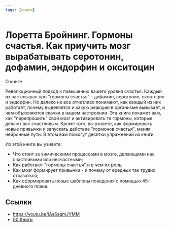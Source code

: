 ```yaml
---
tags: [книги]
---
```

# Лоретта Бройнинг. Гормоны счастья. Как приучить мозг вырабатывать серотонин, дофамин, эндорфин и окситоцин

О книге

Революционный подход к повышению вашего уровня счастья. Каждый из нас слышал про "гормоны счастья" - дофамин, серотонин, окситоцин и эндорфин. Но далеко не все отчетливо понимают, как каждый из них работает, почему выделяется и какую реакцию в организме вызывает, и чем объясняются скачки в нашем настроении. Эта книга покажет вам, как "перепрошить" свой мозг и активировать те гормоны, которые делают вас счастливым. Кроме того, вы узнаете, как формировать новые привычки и запускать действие "гормонов счастья", меняя нейронные пути. В этом вам помогут десятки упражнений из книги.

Из этой книги вы узнаете:
 - Что стоит за химическими процессами в мозге, делающими нас счастливыми или несчастными;
 - Как работают "гормоны счастья" и в чем их роль;
 - Как мозг формирует привычки - и почему от вредных так трудно отказаться;
 - Как сформировать новые шаблоны поведения с помощью 45-дневного плана.

## Ссылки

* https://youtu.be/iAs6sqmJYMM
* [00 Книги](00%20%D0%9A%D0%BD%D0%B8%D0%B3%D0%B8.md)